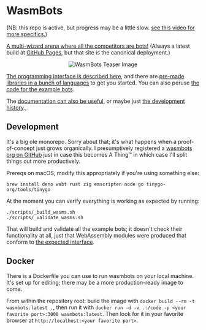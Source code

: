 # WasmBots

(NB: this repo is active, but progress may be a little slow. [see this video for more specifics.](https://www.youtube.com/watch?v=rcWSoCT37MQ))

[A multi-wizard arena where all the competitors are bots!](https://shaneliesegang.com/projects/wasmbots/) (Always a latest build at [GitHub Pages](https://sjml.github.io/wasmbots/), but that site is the canonical deployment.)

<p align="center"><img src="https://github.com/sjml/wasmbots/raw/main/art/misc/wasmbots-tease.gif" alt="WasmBots Teaser Image"></p>

[The programming interface is described here](./docs/interface.md), and there are [pre-made libraries in a bunch of languages](./libraries/) to get you started. You can also peruse [the code for the example bots](./example_bots_src/). 

The [documentation can also be useful](./docs/), or maybe just [the development history](./docs/history.md)., 

## Development

It's a big ole monorepo. Sorry about that; it's what happens when a proof-of-concept just grows organically. I presumptively registered a [wasmbots org on GitHub](https://github.com/wasmbots) just in case this becomes A Thing™ in which case I'll split things out more productively. 

Prereqs on macOS; modify this appropriately if you're using something else: 
```
brew install deno wabt rust zig emscripten node go tinygo-org/tools/tinygo
```

At the moment you can verify everything is working as expected by running:

```
./scripts/_build_wasms.sh
./scripts/_validate_wasms.sh
```

That will build and validate all the example bots; it doesn't check their functionality at all, just that WebAssembly modules were produced that conform to [the expected interface](./engine/src/data/guestAPI.json).

## Docker

There is a Dockerfile you can use to run wasmbots on your local machine. It's set up for editing; there may be a more production-ready image to come.

From within the repository root: build the image with `docker build --rm -t wasmbots:latest .`, then run it with `docker run -d -v .:/code -p <your favorite port>:3000 wasmbots:latest`. Then look for it in your favorite browser at `http://localhost:<your favorite port>`.
